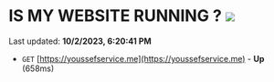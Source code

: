 # IS MY WEBSITE RUNNING ? [![](https://img.shields.io/static/v1?label=Sponsor&message=%E2%9D%A4&logo=GitHub&color=%23fe8e86)](https://github.com/sponsors/<username>)

Last updated: **10/2/2023, 6:20:41 PM**

- `GET` [https://youssefservice.me](https://youssefservice.me) - **Up** (658ms)
